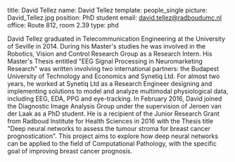 title: David Tellez
name: David Tellez
template: people_single
picture: David_Tellez.jpg
position: PhD student
email: david.tellez@radboudumc.nl
office: Route 812, room 2.39
type: phd

David Tellez graduated in Telecommunication Engineering at the University of Seville in 2014. During his Master's studies he was involved in the Robotics, Vision and Control Research Group as a Research Intern. His Master's Thesis entitled "EEG Signal Processing in Neuromarketing Research" was written involving two international partners: the Budapest University of Technology and Economics and Synetiq Ltd. For almost two years, he worked at Synetiq Ltd as a Research Engineer designing and implementing solutions to model and analyze multimodal physiological data, including EEG, EDA, PPG and eye-tracking. In February 2016, David joined the Diagnostic Image Analysis Group under the supervision of Jeroen van der Laak as a PhD student. He is a recipient of the Junior Research Grant from Radboud Institute for Health Sciences in 2016 with the Thesis title "Deep neural networks to assess the tumour stroma for breast cancer prognostication". This project aims to explore how deep neural networks can be applied to the field of Computational Pathology, with the specific goal of improving breast cancer prognosis.
